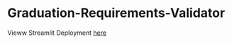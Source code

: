 # Graduation-Requirements-Validator

Vieww Streamlit Deployment [here](https://share.streamlit.io/roninsharma25/graduation-requirements-validator/main)
